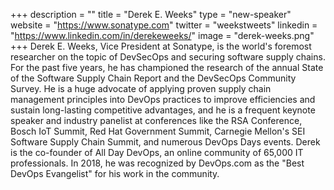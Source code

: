 +++
description = ""
title = "Derek E. Weeks"
type = "new-speaker"
website = "https://www.sonatype.com"
twitter = "weekstweets"
linkedin = "https://www.linkedin.com/in/derekeweeks/"
image = "derek-weeks.png"
+++
Derek E. Weeks, Vice President at Sonatype, is the world's foremost researcher on the topic of DevSecOps and securing software supply chains.  For the past five years, he has championed the research of the annual State of the Software Supply Chain Report and the DevSecOps Community Survey.  He is a huge advocate of applying proven supply chain management principles into DevOps practices to improve efficiencies and sustain long-lasting competitive advantages, and he is a frequent keynote speaker and industry panelist at conferences like the RSA Conference, Bosch IoT Summit, Red Hat Government Summit, Carnegie Mellon's SEI Software Supply Chain Summit, and numerous DevOps Days events. Derek is the co-founder of All Day DevOps, an online community of 65,000 IT professionals. In 2018, he was recognized by DevOps.com as the "Best DevOps Evangelist" for his work in the community.